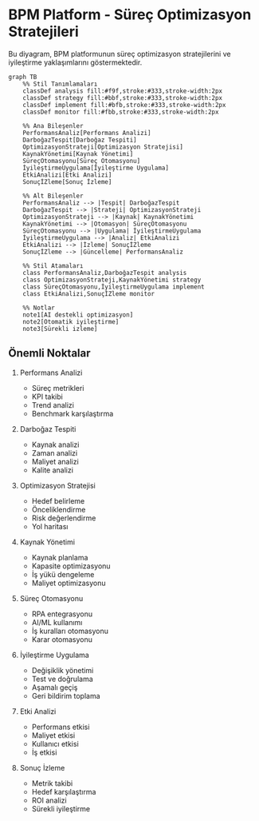 # BPM Platform - Süreç Optimizasyon Stratejileri

Bu diyagram, BPM platformunun süreç optimizasyon stratejilerini ve iyileştirme yaklaşımlarını göstermektedir.

```mermaid
graph TB
    %% Stil Tanımlamaları
    classDef analysis fill:#f9f,stroke:#333,stroke-width:2px
    classDef strategy fill:#bbf,stroke:#333,stroke-width:2px
    classDef implement fill:#bfb,stroke:#333,stroke-width:2px
    classDef monitor fill:#fbb,stroke:#333,stroke-width:2px

    %% Ana Bileşenler
    PerformansAnaliz[Performans Analizi]
    DarboğazTespit[Darboğaz Tespiti]
    OptimizasyonStrateji[Optimizasyon Stratejisi]
    KaynakYönetimi[Kaynak Yönetimi]
    SüreçOtomasyonu[Süreç Otomasyonu]
    İyileştirmeUygulama[İyileştirme Uygulama]
    EtkiAnalizi[Etki Analizi]
    SonuçİZleme[Sonuç İzleme]

    %% Alt Bileşenler
    PerformansAnaliz --> |Tespit| DarboğazTespit
    DarboğazTespit --> |Strateji| OptimizasyonStrateji
    OptimizasyonStrateji --> |Kaynak| KaynakYönetimi
    KaynakYönetimi --> |Otomasyon| SüreçOtomasyonu
    SüreçOtomasyonu --> |Uygulama| İyileştirmeUygulama
    İyileştirmeUygulama --> |Analiz| EtkiAnalizi
    EtkiAnalizi --> |İzleme| SonuçİZleme
    SonuçİZleme --> |Güncelleme| PerformansAnaliz

    %% Stil Atamaları
    class PerformansAnaliz,DarboğazTespit analysis
    class OptimizasyonStrateji,KaynakYönetimi strategy
    class SüreçOtomasyonu,İyileştirmeUygulama implement
    class EtkiAnalizi,SonuçİZleme monitor

    %% Notlar
    note1[AI destekli optimizasyon]
    note2[Otomatik iyileştirme]
    note3[Sürekli izleme]
```

## Önemli Noktalar

1. Performans Analizi
   - Süreç metrikleri
   - KPI takibi
   - Trend analizi
   - Benchmark karşılaştırma

2. Darboğaz Tespiti
   - Kaynak analizi
   - Zaman analizi
   - Maliyet analizi
   - Kalite analizi

3. Optimizasyon Stratejisi
   - Hedef belirleme
   - Önceliklendirme
   - Risk değerlendirme
   - Yol haritası

4. Kaynak Yönetimi
   - Kaynak planlama
   - Kapasite optimizasyonu
   - İş yükü dengeleme
   - Maliyet optimizasyonu

5. Süreç Otomasyonu
   - RPA entegrasyonu
   - AI/ML kullanımı
   - İş kuralları otomasyonu
   - Karar otomasyonu

6. İyileştirme Uygulama
   - Değişiklik yönetimi
   - Test ve doğrulama
   - Aşamalı geçiş
   - Geri bildirim toplama

7. Etki Analizi
   - Performans etkisi
   - Maliyet etkisi
   - Kullanıcı etkisi
   - İş etkisi

8. Sonuç İzleme
   - Metrik takibi
   - Hedef karşılaştırma
   - ROI analizi
   - Sürekli iyileştirme 